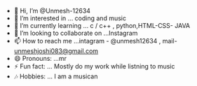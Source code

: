 - 👋 Hi, I’m @Unmesh-12634
- 👀 I’m interested in ... coding and music 
- 🌱 I’m currently learning ... c / c++ , python,HTML-CSS- JAVA
- 💞️ I’m looking to collaborate on ...Instagram 
- 📫 How to reach me ...intagram - @unmesh12634 , mail- unmeshjoshi083@gmail.com 
- 😄 Pronouns: ...mr
- ⚡ Fun fact: ... Mostly do my work while listning to music 
- 🎶 Hobbies: ... I am a musican 
<!---
Unmesh-12634/Unmesh-12634 is a ✨ special ✨ repository because its `README.md` (this file) appears on your GitHub profile.
You can click the Preview link to take a look at your changes.
--->
